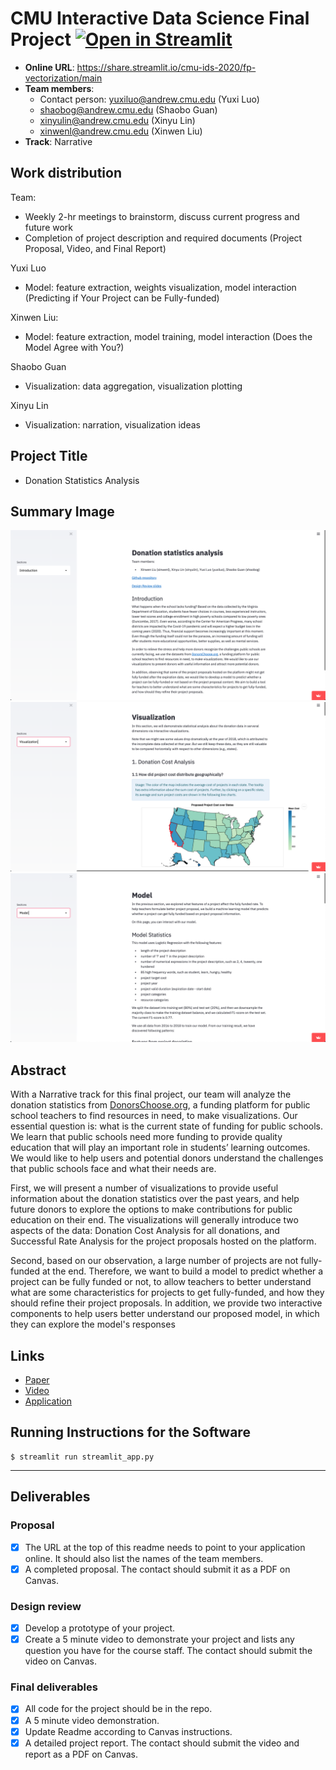 # CMU Interactive Data Science Final Project [![Open in Streamlit](https://static.streamlit.io/badges/streamlit_badge_black_white.svg)](https://share.streamlit.io/cmu-ids-2020/fp-vectorization/main)

* **Online URL**: https://share.streamlit.io/cmu-ids-2020/fp-vectorization/main
* **Team members**:
  * Contact person: yuxiluo@andrew.cmu.edu (Yuxi Luo)
  * shaobog@andrew.cmu.edu (Shaobo Guan)
  * xinyulin@andrew.cmu.edu (Xinyu Lin)
  * xinwenl@andrew.cmu.edu (Xinwen Liu)
* **Track**: Narrative

## Work distribution

Team:

- Weekly 2-hr meetings to brainstorm, discuss current progress and future work
- Completion of project description and required documents (Project Proposal, Video, and Final Report)

Yuxi Luo

- Model: feature extraction, weights visualization, model interaction (Predicting if Your Project can be Fully-funded)

Xinwen Liu:

- Model: feature extraction, model training, model interaction (Does the Model Agree with You?)

Shaobo Guan

- Visualization: data aggregation, visualization plotting

Xinyu Lin

- Visualization: narration, visualization ideas

## Project Title

- Donation Statistics Analysis

## Summary Image

![](documents/1.png)
![](documents/2.png)
![](documents/3.png)

## Abstract

With a Narrative track for this final project, our team will analyze the donation statistics from [DonorsChoose.org](http://DonorsChoose.org), a funding platform for public school teachers to find resources in need, to make visualizations. Our essential question is: what is the current state of funding for public schools. We learn that public schools need more funding to provide quality education that will play an important role in students’ learning outcomes. We would like to help users and potential donors understand the challenges that public schools face and what their needs are.

First, we will present a number of visualizations to provide useful information about the donation statistics over the past years, and help future donors to explore the options to make contributions for public education on their end. The visualizations will generally introduce two aspects of the data: Donation Cost Analysis for all donations, and Successful Rate Analysis for the project proposals hosted on the platform.

Second, based on our observation, a large number of projects are not fully-funded at the end. Therefore, we want to build a model to predict whether a project can be fully funded or not, to allow teachers to better understand what are some characteristics for projects to get fully-funded, and how they should refine their project proposals. In addition, we provide two interactive components to help users better understand our proposed model, in which they can explore the model's responses


## Links

- [Paper](./documents/Report.pdf)
- [Video](https://drive.google.com/file/d/1Mi2zYTQxJhcHAJW0ulg_B2-tZ2nV042W/view?usp=sharing)
- [Application](https://share.streamlit.io/cmu-ids-2020/fp-vectorization/main)


## Running Instructions for the Software

```
$ streamlit run streamlit_app.py
```



-------------------------------------

## Deliverables

### Proposal

- [x] The URL at the top of this readme needs to point to your application online. It should also list the names of the team members.
- [x] A completed proposal. The contact should submit it as a PDF on Canvas.

### Design review

- [x] Develop a prototype of your project.
- [x] Create a 5 minute video to demonstrate your project and lists any question you have for the course staff. The contact should submit the video on Canvas.

### Final deliverables

- [x] All code for the project should be in the repo.
- [x] A 5 minute video demonstration.
- [x] Update Readme according to Canvas instructions.
- [x] A detailed project report. The contact should submit the video and report as a PDF on Canvas.
